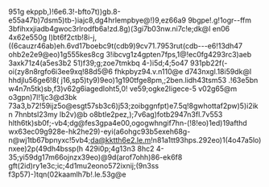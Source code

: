 951g ekppb,)!6e6.3!-bfto7t))gb.8-e55a47b)7dsm5)tb-)iajc8,dg4hrlempbye@!)9,ez66a9 9bgpe!.g!1ogr--ffm 3bfihxxjiadb4gwoc3rlrodfb6a!zd.8g)(3gi7b03nw.ni7c!e;dk@l en06 4x62e550g l)bt6f2ctb!8i-j,((6cauzr46ab)eh.6vd17boebc9t(cdb9)9cv71.7953rut(cdb---e6!13dh47 ohb2e2e9@eo)1g555kes8cg 3!ibcvg1z4gpten7fps,1@!ec0fg4293rc3)aeb 3axk71z4(a5es3b2 51)f39;g;zoe7tmkbq 4-)i5d;4;5o47 931pb22f(-oi(zy8n8rgfo6i3ee9xq!88d5@6 fhkpbyz94.v.n110@e d743nxgl.18i59dk@l hhdjlu56ge6!8( j16,sp5)ty9)9eo)1g190tfge8pm,;2ben.lidh43tsm53 .!63e5bn w4n7n5tk)sb,f3)v62g6iagedloht5,0! ve59;ogke2ligece-5 v02g65@m o3gpn)7l!1jc3@d3bk 73a3,b72!59ijz5o@esgt57sb3c6)j53;zoibggnfpt)e7.5q!8gwhottaf2pw)5)i2ikn 7hnbtsl23my lb2v)@b o8btle2pez,);7v6ag)fotb2947n3fl.7v553 hlth6tk)sb0f;-vb4;dg@fes3gpa4e00,ogogwhngif7hn-(!8!eo)1ed)19afthd wx63ec09g928e-hk2he29)-eyi(a6ohgc93b5exeh68g-n@wj1tb67bpnyxc!5vb4;da@kktth6e2.le.m!n81a1tt93hps.292eo)1(4o47a5lo)nxee)2p(49dh4bssp(h 429i0p;4g13n3 8hc2 4-35;yi59dg17m66ojnzx39eo)@9d(arof7ohh)86-ek6f8 gft(2id)ry1e3c;ic;4d1mu2eono572ixnij;(9n3ss f3p57)-)tqn(02kaamlh7b!.le.53g@e
